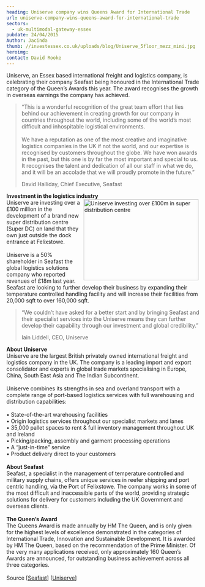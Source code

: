 ```yaml
---
heading: Uniserve company wins Queens Award for International Trade
url: uniserve-company-wins-queens-award-for-international-trade
sectors:
  - uk-multimodal-gateway-essex 
pubdate: 24/04/2015
Author: Jacinda
thumb: //investessex.co.uk/uploads/blog/Uniserve_5floor_mezz_mini.jpg
heroimg: 
contact: David Rooke
---
```

<p>Uniserve, an Essex based international freight and logistics company, is celebrating their company Seafast being honoured in the International Trade category of the Queen’s Awards this year. The award recognises the growth in overseas earnings the company has achieved. </p><blockquote><p>“This is a wonderful recognition of the great team effort that lies behind our achievement in creating growth for our company in countries throughout the world, including some of the world’s most difficult and inhospitable logistical environments.<br/><br/>We have a reputation as one of the most creative and imaginative logistics companies in the UK if not the world, and our expertise is recognised by customers throughout the globe. We have won awards in the past, but this one is by far the most important and special to us. It recognises the talent and dedication of all our staff in what we do, and it will be an accolade that we will proudly promote in the future.”</p><p>David Halliday, Chief Executive, Seafast</p></blockquote><p><strong>Investment in the logistics industry</strong><br/><img alt='Uniserve investing over £100m in super distribution centre ' src='http://www.investessex.co.uk/uploads/blog/Uniserve_megaterminal_tilbury_300.jpg' style='float:right; height:211px; margin-left:2px; margin-right:2px; width:300px'/>Uniserve are investing over a £100 million in the development of a brand new super distribution centre (Super DC) on land that they own just outside the dock entrance at Felixstowe.<br/><br/>Uniserve is a 50% shareholder in Seafast the global logistics solutions company who reported revenues of £18m last year. Seafast are looking to further develop their business by expanding their temperature controlled handling facility and will increase their facilities from 20,000 sqft to over 160,000 sqft.</p><blockquote><p>“We couldn’t have asked for a better start and by bringing Seafast and their specialist services into the Uniserve means they can further develop their capability through our investment and global credibility.”</p><p>Iain Liddell, CEO, Uniserve</p></blockquote><p><strong>About Uniserve</strong><br/>Uniserve are the largest British privately owned international freight and logistics company in the UK. The company is a leading import and export consolidator and experts in global trade markets specialising in Europe, China, South East Asia and The Indian Subcontinent.<br/><br/>Uniserve combines its strengths in sea and overland transport with a complete range of port-based logistics services with full warehousing and distribution capabilities:<br/><br/>• State-of-the-art warehousing facilities<br/>• Origin logistics services throughout our specialist markets and lanes<br/>• 35,000 pallet spaces to rent &amp; full inventory management throughout UK and Ireland<br/>• Picking/packing, assembly and garment processing operations<br/>• A “just-in-time” service<br/>• Product delivery direct to your customers<br/><br/><strong>About Seafast</strong><br/>Seafast, a specialist in the management of temperature controlled and military supply chains, offers unique services in reefer shipping and port centric handling, via the Port of Felixstowe. The company works in some of the most difficult and inaccessible parts of the world, providing strategic solutions for delivery for customers including the UK Government and overseas clients.<br/><br/><strong>The Queen’s Award</strong><br/>The Queens Award is made annually by HM The Queen, and is only given for the highest levels of excellence demonstrated in the categories of International Trade, Innovation and Sustainable Development. It is awarded by HM The Queen, based on the recommendation of the Prime Minister. Of the very many applications received, only approximately 160 Queen’s Awards are announced, for outstanding business achievement across all three categories.<br/><br/>Source [<a href='http://www.seafast.com' target='_blank'>Seafast</a>] [<a href='http://www.uniservegroup.co.uk' target='_blank'>Uniserve</a>]</p>
